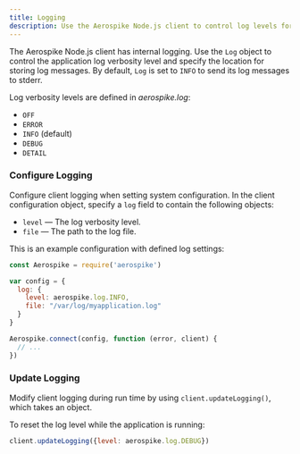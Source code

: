 ```yaml
---
title: Logging
description: Use the Aerospike Node.js client to control log levels for your application. 
---
```


The Aerospike Node.js client has internal logging. Use the `Log` object to control the application log verbosity level and specify the location for storing log messages. By default, `Log` is set to `INFO` to send its log messages to stderr.

Log verbosity levels are defined in *aerospike.log*:

- `OFF`
- `ERROR`
- `INFO` (default)
- `DEBUG`
- `DETAIL`

### Configure Logging

Configure client logging when setting system configuration. In the client configuration object, specify a `log` field to contain the following objects:

- `level` — The log verbosity level.
- `file` — The path to the log file.

This is an example configuration with defined log settings:

```js
const Aerospike = require('aerospike')

var config = {
  log: {
    level: aerospike.log.INFO,
    file: "/var/log/myapplication.log"
  }
}

Aerospike.connect(config, function (error, client) {
  // ...
})
```

### Update Logging

Modify client logging during run time by using `client.updateLogging()`, which takes an object.

To reset the log level while the application is running:

```js
client.updateLogging({level: aerospike.log.DEBUG})
```

